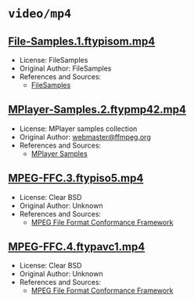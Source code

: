 # `video/mp4`

## [File-Samples.1.ftypisom.mp4](../files/File-Samples.1.ftypisom.mp4)

- License: FileSamples
- Original Author: FileSamples
- References and Sources:
  - [FileSamples](https://filesamples.com/samples/video/mp4/sample_640x360.mp4)

## [MPlayer-Samples.2.ftypmp42.mp4](../files/MPlayer-Samples.2.ftypmp42.mp4)

- License: MPlayer samples collection
- Original Author: webmaster@ffmpeg.org
- References and Sources:
  - [MPlayer Samples](https://samples.ffmpeg.org/3D/test%208.mp4)

## [MPEG-FFC.3.ftypiso5.mp4](../files/MPEG-FFC.3.ftypiso5.mp4)

- License: Clear BSD
- Original Author: Unknown
- References and Sources:
  - [MPEG File Format Conformance Framework](https://mpeggroup.github.io/FileFormatConformance/files/published/isobmff/21_segment.mp4)

## [MPEG-FFC.4.ftypavc1.mp4](../files/MPEG-FFC.4.ftypavc1.mp4)

- License: Clear BSD
- Original Author: Unknown
- References and Sources:
  - [MPEG File Format Conformance Framework](https://mpeggroup.github.io/FileFormatConformance/files/published/nalu/mvc/DDF_10s_25fps.mp4)
